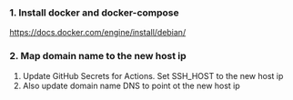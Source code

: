 ### 1. Install docker and docker-compose
https://docs.docker.com/engine/install/debian/

### 2. Map domain name to the new host ip
1) Update GitHub Secrets for Actions. Set SSH_HOST to the new host ip
2) Also update domain name DNS to point ot the new host ip
